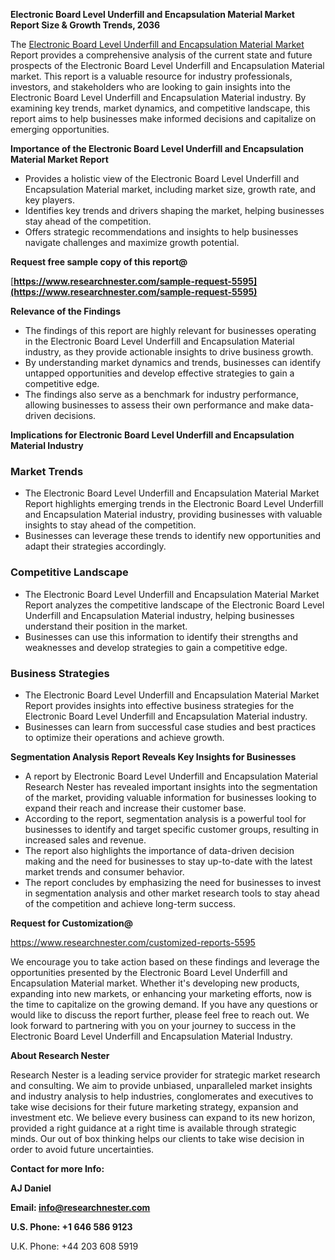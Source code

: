 ﻿<a name="_hlk168062250"></a>**Electronic Board Level Underfill and Encapsulation Material Market Report Size & Growth Trends, 2036**

The [Electronic Board Level Underfill and Encapsulation Material Market](https://www.researchnester.com/reports/electronic-board-level-underfill-and-encapsulation-material-market/5595) Report provides a comprehensive analysis of the current state and future prospects of the Electronic Board Level Underfill and Encapsulation Material market. This report is a valuable resource for industry professionals, investors, and stakeholders who are looking to gain insights into the Electronic Board Level Underfill and Encapsulation Material industry. By examining key trends, market dynamics, and competitive landscape, this report aims to help businesses make informed decisions and capitalize on emerging opportunities.

**Importance of the Electronic Board Level Underfill and Encapsulation Material Market Report**

- Provides a holistic view of the Electronic Board Level Underfill and Encapsulation Material market, including market size, growth rate, and key players.
- Identifies key trends and drivers shaping the market, helping businesses stay ahead of the competition.
- Offers strategic recommendations and insights to help businesses navigate challenges and maximize growth potential.

**Request free sample copy of this report@**

[**https://www.researchnester.com/sample-request-5595](https://www.researchnester.com/sample-request-5595)** 

**Relevance of the Findings**

- The findings of this report are highly relevant for businesses operating in the Electronic Board Level Underfill and Encapsulation Material industry, as they provide actionable insights to drive business growth.
- By understanding market dynamics and trends, businesses can identify untapped opportunities and develop effective strategies to gain a competitive edge.
- The findings also serve as a benchmark for industry performance, allowing businesses to assess their own performance and make data-driven decisions.

**Implications for Electronic Board Level Underfill and Encapsulation Material Industry**
### **Market Trends**
- The Electronic Board Level Underfill and Encapsulation Material Market Report highlights emerging trends in the Electronic Board Level Underfill and Encapsulation Material industry, providing businesses with valuable insights to stay ahead of the competition.
- Businesses can leverage these trends to identify new opportunities and adapt their strategies accordingly.
### **Competitive Landscape**
- The Electronic Board Level Underfill and Encapsulation Material Market Report analyzes the competitive landscape of the Electronic Board Level Underfill and Encapsulation Material industry, helping businesses understand their position in the market.
- Businesses can use this information to identify their strengths and weaknesses and develop strategies to gain a competitive edge.
### **Business Strategies**
- The Electronic Board Level Underfill and Encapsulation Material Market Report provides insights into effective business strategies for the Electronic Board Level Underfill and Encapsulation Material industry.
- Businesses can learn from successful case studies and best practices to optimize their operations and achieve growth.

**Segmentation Analysis Report Reveals Key Insights for Businesses**

- A report by Electronic Board Level Underfill and Encapsulation Material Research Nester has revealed important insights into the segmentation of the market, providing valuable information for businesses looking to expand their reach and increase their customer base.
- According to the report, segmentation analysis is a powerful tool for businesses to identify and target specific customer groups, resulting in increased sales and revenue.
- The report also highlights the importance of data-driven decision making and the need for businesses to stay up-to-date with the latest market trends and consumer behavior.
- The report concludes by emphasizing the need for businesses to invest in segmentation analysis and other market research tools to stay ahead of the competition and achieve long-term success.

**Request for Customization@**

<https://www.researchnester.com/customized-reports-5595> 

We encourage you to take action based on these findings and leverage the opportunities presented by the Electronic Board Level Underfill and Encapsulation Material market. Whether it's developing new products, expanding into new markets, or enhancing your marketing efforts, now is the time to capitalize on the growing demand. If you have any questions or would like to discuss the report further, please feel free to reach out. We look forward to partnering with you on your journey to success in the Electronic Board Level Underfill and Encapsulation Material Industry.

**About Research Nester**

Research Nester is a leading service provider for strategic market research and consulting. We aim to provide unbiased, unparalleled market insights and industry analysis to help industries, conglomerates and executives to take wise decisions for their future marketing strategy, expansion and investment etc. We believe every business can expand to its new horizon, provided a right guidance at a right time is available through strategic minds. Our out of box thinking helps our clients to take wise decision in order to avoid future uncertainties.

**Contact for more Info:**

**AJ Daniel**

**Email: info@researchnester.com**

**U.S. Phone: +1 646 586 9123**

U.K. Phone: +44 203 608 5919


